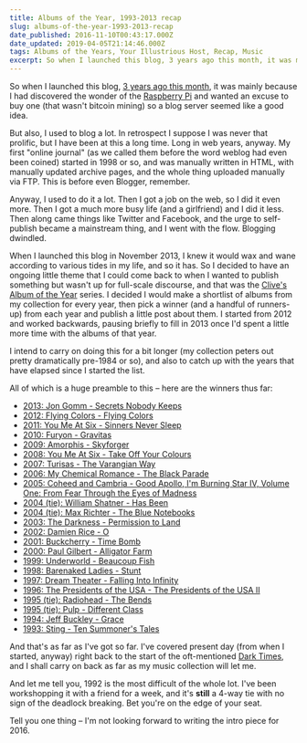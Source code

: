 ```yaml
---
title: Albums of the Year, 1993-2013 recap
slug: albums-of-the-year-1993-2013-recap
date_published: 2016-11-10T00:43:17.000Z
date_updated: 2019-04-05T21:14:46.000Z
tags: Albums of the Years, Your Illustrious Host, Recap, Music
excerpt: So when I launched this blog, 3 years ago this month, it was mainly because I had discovered the wonder of the Raspberry Pi and wanted an excuse to buy one (that wasn't bitcoin mining) so a blog server seemed like a good idea.
---
```


So when I launched this blog, [3 years ago this month](__GHOST_URL__/remember-remember), it was mainly because I had discovered the wonder of the [Raspberry Pi](https://www.raspberrypi.org/) and wanted an excuse to buy one (that wasn't bitcoin mining) so a blog server seemed like a good idea.

But also, I used to blog a lot. In retrospect I suppose I was never that prolific, but I have been at this a long time. Long in web years, anyway. My first "online journal" (as we called them before the word weblog had even been coined) started in 1998 or so, and was manually written in HTML, with manually updated archive pages, and the whole thing uploaded manually via FTP. This is before even Blogger, remember.

Anyway, I used to do it a lot. Then I got a job on the web, so I did it even more. Then I got a much more busy life (and a girlfriend) and I did it less. Then along came things like Twitter and Facebook, and the urge to self-publish became a mainstream thing, and I went with the flow. Blogging dwindled.

When I launched this blog in November 2013, I knew it would wax and wane according to various tides in my life, and so it has. So I decided to have an ongoing little theme that I could come back to when I wanted to publish something but wasn't up for full-scale discourse, and that was the [Clive's Album of the Year](__GHOST_URL__/tag/albums-of-the-years/) series. I decided I would make a shortlist of albums from my collection for every year, then pick a winner (and a handful of runners-up) from each year and publish a little post about them. I started from 2012 and worked backwards, pausing briefly to fill in 2013 once I'd spent a little more time with the albums of that year.

I intend to carry on doing this for a bit longer (my collection peters out pretty dramatically pre-1984 or so), and also to catch up with the years that have elapsed since I started the list.

All of which is a huge preamble to this – here are the winners thus far:

- [2013: Jon Gomm - Secrets Nobody Keeps](__GHOST_URL__/clives-album-of-the-year-2013)
- [2012: Flying Colors - Flying Colors](__GHOST_URL__/clives-album-of-the-year-2012)
- [2011: You Me At Six - Sinners Never Sleep](__GHOST_URL__/clives-album-of-the-year-2011)
- [2010: Furyon - Gravitas](__GHOST_URL__/clives-album-of-the-year-2010)
- [2009: Amorphis - Skyforger](__GHOST_URL__/clives-album-of-the-year-2009)
- [2008: You Me At Six - Take Off Your Colours](__GHOST_URL__/clives-album-of-the-year-2008)
- [2007: Turisas - The Varangian Way](__GHOST_URL__/clives-album-of-the-year-2007)
- [2006: My Chemical Romance - The Black Parade](__GHOST_URL__/clives-album-of-the-year-2006)
- [2005: Coheed and Cambria - Good Apollo, I'm Burning Star IV, Volume One: From Fear Through the Eyes of Madness](__GHOST_URL__/clives-album-of-the-year-2005)
- [2004 (tie): William Shatner - Has Been](__GHOST_URL__/clives-album-of-the-year-2004)
- [2004 (tie): Max Richter - The Blue Notebooks](__GHOST_URL__/clives-album-of-the-year-2004)
- [2003: The Darkness - Permission to Land](__GHOST_URL__/clives-album-of-the-year-2003)
- [2002: Damien Rice - O](__GHOST_URL__/clives-album-of-the-year-2002)
- [2001: Buckcherry - Time Bomb](__GHOST_URL__/clives-album-of-the-year-2001)
- [2000: Paul Gilbert - Alligator Farm](__GHOST_URL__/clives-album-of-the-year-2000)
- [1999: Underworld - Beaucoup Fish](__GHOST_URL__/clives-album-of-the-year-1999)
- [1998: Barenaked Ladies - Stunt](__GHOST_URL__/clives-album-of-the-year-1998)
- [1997: Dream Theater - Falling Into Infinity](__GHOST_URL__/clives-album-of-the-year-1997)
- [1996: The Presidents of the USA - The Presidents of the USA II](__GHOST_URL__/clives-album-of-the-year-1996)
- [1995 (tie): Radiohead - The Bends](__GHOST_URL__/clives-album-of-the-year-1995)
- [1995 (tie): Pulp - Different Class](__GHOST_URL__/clives-album-of-the-year-1995)
- [1994: Jeff Buckley - Grace](__GHOST_URL__/clives-album-of-the-year-1994)
- [1993: Sting - Ten Summoner's Tales](__GHOST_URL__/clives-album-of-the-year-1993)

And that's as far as I've got so far. I've covered present day (from when I started, anyway) right back to the start of the oft-mentioned [Dark Times](__GHOST_URL__/the-dark-times), and I shall carry on back as far as my music collection will let me.

And let me tell you, 1992 is the most difficult of the whole lot. I've been workshopping it with a friend for a week, and it's **still** a 4-way tie with no sign of the deadlock breaking. Bet you're on the edge of your seat.

Tell you one thing – I'm not looking forward to writing the intro piece for 2016.
